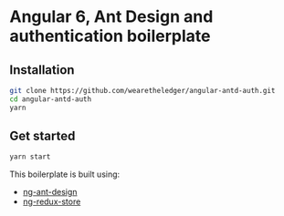 # Angular 6, Ant Design and authentication boilerplate

## Installation

```bash
git clone https://github.com/wearetheledger/angular-antd-auth.git
cd angular-antd-auth
yarn
```

## Get started

```bash
yarn start
```

This boilerplate is built using:

- [ng-ant-design](https://ng.ant.design/components/card/zh)
- [ng-redux-store](https://github.com/angular-redux/store)
